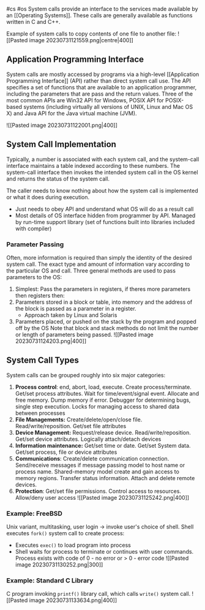 #cs #os
System calls provide an interface to the services made available by an [[Operating Systems]]. These calls are generally available as functions written in C and C++.

Example of system calls to copy contents of one file to another file:
![[Pasted image 20230731121559.png|centre|400]]

## Application Programming Interface
System calls are mostly accessed by programs via a high-level [[Application Programming Interface]] (API) rather than direct system call use. The API specifies a set of functions that are available to an application programmer, including the parameters that are pass and the return values. Three of the most common APIs are Win32 API for Windows, POSIX API for POSIX-based systems (including virtually all versions of UNIX, Linux and Mac OS X) and Java API for the Java virtual machine (JVM).

![[Pasted image 20230731122001.png|400]]

## System Call Implementation
Typically, a number is associated with each system call, and the system-call interface maintains a table indexed according to these numbers. The system-call interface then invokes the intended system call in the OS kernel and returns the status of the system call.

The caller needs to know nothing about how the system call is implemented or what it does during execution.
- Just needs to obey API and understand what OS will do as a result call
- Most details of OS interface hidden from programmer by API. Managed by run-time support library (set of functions built into libraries included with compiler)

### Parameter Passing
Often, more information is required than simply the identity of the desired system call. The exact type and amount of information vary according to the particular OS and call. Three general methods are used to pass parameters to the OS:
1. Simplest: Pass the parameters in registers, if theres more parameters then registers then:
2. Parameters stored in a block or table, into memory and the address of the block is passed as a parameter in a register.
	- Approach taken by Linux and Solaris
3. Parameters placed, or pushed on the stack by the program and popped off by the OS
Note that block and stack methods do not limit the number or length of parameters being passed.
![[Pasted image 20230731124203.png|400]]

## System Call Types
System calls can be grouped roughly into six major categories: 
1. **Process control**: end, abort, load, execute. Create process/terminate. Get/set process attributes. Wait for time/event/signal event. Allocate and free memory. Dump memory if error. Debugger for determining bugs, single step execution. Locks for managing access to shared data between processes
2. **File Managements:** Create/delete/open/close file. Read/write/reposition. Get/set file attributes
3. **Device Management:** Request/release device. Read/write/reposition. Get/set device attributes. Logically attach/detach devices
4. **Information maintenance:** Get/set time or date. Get/set System data. Get/set process, file or device attributes
5. **Communications**: Create/delete communication connection. Send/receive messages if message passing model to host name or process name. Shared-memory model create and gain access to memory regions. Transfer status information. Attach and delete remote devices.
6. **Protection**: Get/set file permissions. Control access to resources. Allow/deny user access
![[Pasted image 20230731125242.png|400]]

### Example: FreeBSD
Unix variant, multitasking, user login -> invoke user's choice of shell. 
Shell executes `fork()` system call to create process:
- Executes `exec()` to load program into process
- Shell waits for process to terminate or continues with user commands.
Process exists with code of 0 - no error or > 0 - error code
![[Pasted image 20230731130252.png|300]]

### Example: Standard C Library
C program invoking `printf()` library call, which calls `write()` system call.
![[Pasted image 20230731133634.png|400]]


